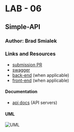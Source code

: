 # LAB - 06

## Simple-API

### Author: Brad Smialek

### Links and Resources
* [submission PR](https://github.com/brad-smialek-401-advanced-javascript/lab-class-6/pull/1)
* [swagger](https://app.swaggerhub.com/apis/bjwine0/default-title/0.1)
* [back-end](http:localhost:3000) (when applicable)
* [front-end](https://codesandbox.io/s/api-client-2qk80) (when applicable)

#### Documentation
* [api docs](./docs/swagger.json) (API servers)

#### UML
![UML](../assets/uml.jpeg)
